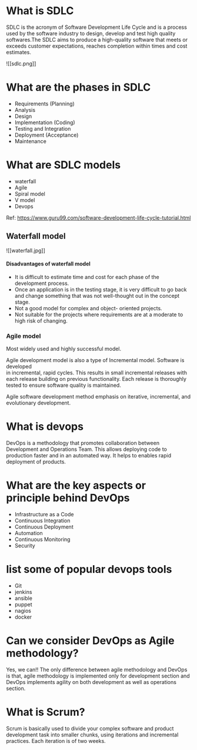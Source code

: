 # What is SDLC
SDLC is the acronym of Software Development Life Cycle and is a process used by the software industry to design, develop and test high quality softwares.The SDLC aims to produce a high-quality software that meets or exceeds customer expectations, reaches completion within times and cost estimates.


![[sdlc.png]]
# What are the phases in SDLC
 - Requirements (Planning)
 - Analysis
 - Design
 - Implementation (Coding)
 - Testing and Integration
 - Deployment (Acceptance)
 - Maintenance

 # What are SDLC models
 - waterfall
 - Agile
 - Spiral model
 - V model
 - Devops

Ref: https://www.guru99.com/software-development-life-cycle-tutorial.html

## Waterfall model
![[waterfall.jpg]]
#### Disadvantages of waterfall model
- It is difficult to estimate time and cost for each phase of the development process. 
- Once an application is in the testing stage, it is very difficult to go back and change something that was not well-thought out in the concept stage. 
- Not a good model for complex and object- oriented projects. 
- Not suitable for the projects where requirements are at a moderate to high risk of changing. 

### Agile model
Most widely used and highly successful model.

Agile development model is also a type of Incremental model. Software is developed   
in incremental, rapid cycles. This results in small incremental releases with each release building on previous functionality.  Each release is thoroughly tested to ensure software quality is maintained.

Agile software development method emphasis on iterative, incremental, and evolutionary development.

# What is devops
DevOps is a methodology that promotes collaboration between Development and Operations Team. This allows deploying code to production faster and in an automated way. It helps to enables rapid deployment of products.

# What are the key aspects or principle behind DevOps
- Infrastructure as a Code
- Continuous Integration
- Continuous Deployment
- Automation
- Continuous Monitoring
- Security

# list some of popular devops tools
- Git
- jenkins
- ansible
- puppet
- nagios
- docker

# Can we consider DevOps as Agile methodology?
Yes, we can!! The only difference between agile methodology and DevOps is that, agile methodology is implemented only for development section and DevOps implements agility on both development as well as operations section.

# What is Scrum? 
Scrum is basically used to divide your complex software and product development task into smaller chunks, using iterations and incremental practices. Each iteration is of two weeks.

